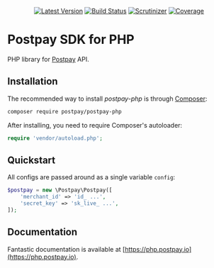 <p align="center">
  <a href="https://github.com/postpayio/postpay-php/releases"><img src="https://img.shields.io/github/release/postpayio/postpay-php.svg" alt="Latest Version" /></a> <a href="https://travis-ci.com/postpayio/postpay-php"><img src="https://img.shields.io/travis/postpayio/postpay-php.svg" alt="Build Status" /></a> <a href="https://scrutinizer-ci.com/g/postpayio/postpay-php/"><img src="https://scrutinizer-ci.com/g/postpayio/postpay-php/badges/quality-score.png?b=master" alt="Scrutinizer" /></a> <a href="https://scrutinizer-ci.com/g/postpayio/postpay-php/"><img src="https://scrutinizer-ci.com/g/postpayio/postpay-php/badges/coverage.png?b=master" alt="Coverage" /></a>
</p>

# Postpay SDK for PHP

PHP library for [Postpay](https://postpay.io) API.

## Installation

The recommended way to install *postpay-php* is through [Composer](https://getcomposer.org/):

```sh
composer require postpay/postpay-php
```

After installing, you need to require Composer's autoloader:

```php
require 'vendor/autoload.php';
```

## Quickstart

All configs are passed around as a single variable `config`:

```php
$postpay = new \Postpay\Postpay([
    'merchant_id' => 'id_ ...',
    'secret_key' => 'sk_live_ ...',
]);
```

## Documentation

Fantastic documentation is available at [https://php.postpay.io](https://php.postpay.io).
